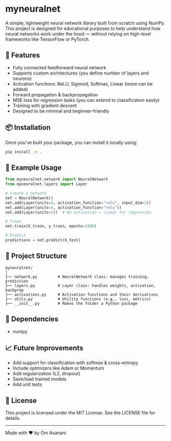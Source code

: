 # myneuralnet

A simple, lightweight neural network library built from scratch using NumPy.  
This project is designed for educational purposes to help understand how neural networks work under the hood — without relying on high-level frameworks like TensorFlow or PyTorch.

## 🚀 Features

- Fully connected feedforward neural network
- Supports custom architectures (you define number of layers and neurons)
- Activation functions: ReLU, Sigmoid, Softmax, Linear (more can be added)
- Forward propagation & backpropagation
- MSE loss for regression tasks (you can extend to classification easily)
- Training with gradient descent
- Designed to be minimal and beginner-friendly

## 📦 Installation

Once you’ve built your package, you can install it locally using:

```bash
pip install -e .
```

## 🧠 Example Usage

```python
from myneuralnet.network import NeuralNetwork
from myneuralnet.layers import Layer

# Create a network
net = NeuralNetwork()
net.add(Layer(units=4, activation_function="relu", input_dim=2))
net.add(Layer(units=4, activation_function="relu"))
net.add(Layer(units=1))  # No activation = linear for regression

# Train
net.train(X_train, y_train, epochs=1000)

# Predict
predictions = net.predict(X_test)
```

## 📁 Project Structure

```
myneuralnet/
│
├── network.py         # NeuralNetwork class: manages training, prediction
├── layers.py          # Layer class: handles weights, activation, backprop
├── activations.py     # Activation functions and their derivatives
├── utils.py           # Utility functions (e.g., loss, metrics)
├── __init__.py        # Makes the folder a Python package
```

## 🧪 Dependencies

- numpy

## 📈 Future Improvements

- Add support for classification with softmax & cross-entropy
- Include optimizers like Adam or Momentum
- Add regularization (L2, dropout)
- Save/load trained models
- Add unit tests

## 📄 License

This project is licensed under the MIT License. See the LICENSE file for details.

---

Made with ❤️ by Om Asanani